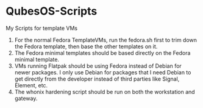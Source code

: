 # QubesOS-Scripts
My Scripts for template VMs

1. For the normal Fedora TemplateVMs, run the fedora.sh first to trim down the Fedora template, then base the other templates on it.
2. The Fedora minimal templates should be based directly on the Fedora minimal template.
3. VMs running Flatpak should be using Fedora instead of Debian for newer packages. I only use Debian for packages that I need Debian to get directly from the developer instead of third parties like Signal, Element, etc.
4. The whonix hardening script should be run on both the workstation and gateway.

